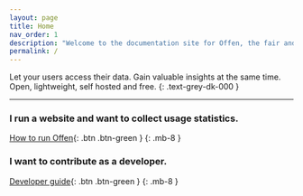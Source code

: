 ```yaml
---
layout: page
title: Home
nav_order: 1
description: "Welcome to the documentation site for Offen, the fair and lightweight web analytics tool. Featuring guides for operators, users and developers."
permalink: /
---
```


<!--
Copyright 2020 - Offen Authors <hioffen@posteo.de>
SPDX-License-Identifier: Apache-2.0
-->

Let your users access their data. Gain valuable insights at the same time. Open, lightweight, self hosted and free.
{: .text-grey-dk-000 }

---

### I run a website and want to collect usage statistics.

[How to run Offen](./running-offen/){: .btn .btn-green }
{: .mb-8 }


### I want to contribute as a developer.

[Developer guide](./developing-offen/){: .btn  .btn-green }
{: .mb-8 }
